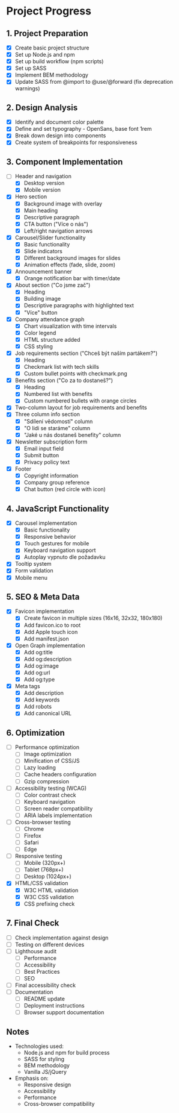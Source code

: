 # Project Progress

## 1. Project Preparation
- [x] Create basic project structure
- [x] Set up Node.js and npm
- [x] Set up build workflow (npm scripts)
- [x] Set up SASS
- [x] Implement BEM methodology
- [x] Update SASS from @import to @use/@forward (fix deprecation warnings)

## 2. Design Analysis
- [x] Identify and document color palette
- [x] Define and set typography - OpenSans, base font 1rem
- [x] Break down design into components
- [x] Create system of breakpoints for responsiveness

## 3. Component Implementation
- [ ] Header and navigation
  - [x] Desktop version
  - [x] Mobile version
- [x] Hero section
  - [x] Background image with overlay
  - [x] Main heading
  - [x] Descriptive paragraph
  - [x] CTA button ("Více o nás")
  - [x] Left/right navigation arrows
- [x] Carousel/Slider functionality
  - [x] Basic functionality
  - [x] Slide indicators
  - [x] Different background images for slides
  - [x] Animation effects (fade, slide, zoom)
- [x] Announcement banner
  - [x] Orange notification bar with timer/date
- [x] About section ("Co jsme zač")
  - [x] Heading
  - [x] Building image
  - [x] Descriptive paragraphs with highlighted text
  - [x] "Více" button
- [x] Company attendance graph
  - [x] Chart visualization with time intervals
  - [x] Color legend
  - [x] HTML structure added
  - [x] CSS styling
- [x] Job requirements section ("Chceš být naším partákem?")
  - [x] Heading
  - [x] Checkmark list with tech skills
  - [x] Custom bullet points with checkmark.png
- [x] Benefits section ("Co za to dostaneš?")
  - [x] Heading 
  - [x] Numbered list with benefits
  - [x] Custom numbered bullets with orange circles
- [x] Two-column layout for job requirements and benefits
- [x] Three column info section
  - [x] "Sdílení vědomostí" column
  - [x] "O lidi se staráme" column
  - [x] "Jaké u nás dostaneš benefity" column
- [x] Newsletter subscription form
  - [x] Email input field
  - [x] Submit button
  - [x] Privacy policy text
- [x] Footer
  - [x] Copyright information
  - [x] Company group reference
  - [x] Chat button (red circle with icon)

## 4. JavaScript Functionality
- [x] Carousel implementation
  - [x] Basic functionality
  - [x] Responsive behavior
  - [x] Touch gestures for mobile
  - [x] Keyboard navigation support
  - [x] Autoplay vypnuto dle požadavku
- [x] Tooltip system
- [x] Form validation
- [x] Mobile menu

## 5. SEO & Meta Data
- [x] Favicon implementation
  - [x] Create favicon in multiple sizes (16x16, 32x32, 180x180)
  - [x] Add favicon.ico to root
  - [x] Add Apple touch icon
  - [x] Add manifest.json
- [x] Open Graph implementation
  - [x] Add og:title
  - [x] Add og:description
  - [x] Add og:image
  - [x] Add og:url
  - [x] Add og:type
- [x] Meta tags
  - [x] Add description
  - [x] Add keywords
  - [x] Add robots
  - [x] Add canonical URL

## 6. Optimization
- [ ] Performance optimization
  - [ ] Image optimization
  - [ ] Minification of CSS/JS
  - [ ] Lazy loading
  - [ ] Cache headers configuration
  - [ ] Gzip compression
- [ ] Accessibility testing (WCAG)
  - [ ] Color contrast check
  - [ ] Keyboard navigation
  - [ ] Screen reader compatibility
  - [ ] ARIA labels implementation
- [ ] Cross-browser testing
  - [ ] Chrome
  - [ ] Firefox
  - [ ] Safari
  - [ ] Edge
- [ ] Responsive testing
  - [ ] Mobile (320px+)
  - [ ] Tablet (768px+)
  - [ ] Desktop (1024px+)
- [x] HTML/CSS validation
  - [x] W3C HTML validation
  - [x] W3C CSS validation
  - [x] CSS prefixing check

## 7. Final Check
- [ ] Check implementation against design
- [ ] Testing on different devices
- [ ] Lighthouse audit
  - [ ] Performance
  - [ ] Accessibility
  - [ ] Best Practices
  - [ ] SEO
- [ ] Final accessibility check
- [ ] Documentation
  - [ ] README update
  - [ ] Deployment instructions
  - [ ] Browser support documentation

## Notes
- Technologies used:
  - Node.js and npm for build process
  - SASS for styling
  - BEM methodology
  - Vanilla JS/jQuery
- Emphasis on:
  - Responsive design
  - Accessibility
  - Performance
  - Cross-browser compatibility 